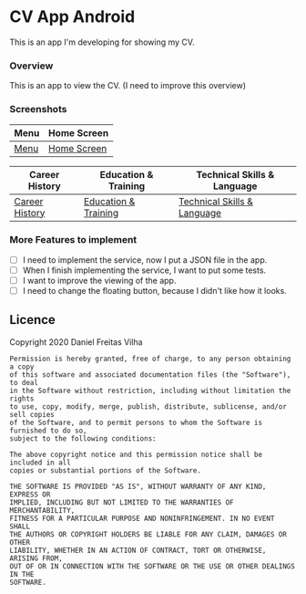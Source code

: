 # CV App Android
This is an app I'm developing for showing my CV.

### Overview
This is an app to view the CV. (I need to improve this overview)

### Screenshots
Menu | Home Screen
--- | ---
[Menu](images/Screenshot_1592909869.png) | [Home Screen](images/Screenshot_1592909874.png)

Career History | Education & Training | Technical Skills & Language
--- | --- | ---
[Career History](images/Screenshot_1592909884.png) | [Education & Training](images/Screenshot_1592909895.png) | [Technical Skills & Language](images/Screenshot_1592909955.png)

### More Features to implement
- [ ] I need to implement the service, now I put a JSON file in the app.
- [ ] When I finish implementing the service, I want to put some tests.
- [ ] I want to improve the viewing of the app.
- [ ] I need to change the floating button, because I didn't like how it looks.

## Licence
Copyright 2020 Daniel Freitas Vilha
```
Permission is hereby granted, free of charge, to any person obtaining a copy
of this software and associated documentation files (the "Software"), to deal
in the Software without restriction, including without limitation the rights
to use, copy, modify, merge, publish, distribute, sublicense, and/or sell copies
of the Software, and to permit persons to whom the Software is furnished to do so,
subject to the following conditions:

The above copyright notice and this permission notice shall be included in all
copies or substantial portions of the Software.

THE SOFTWARE IS PROVIDED "AS IS", WITHOUT WARRANTY OF ANY KIND, EXPRESS OR
IMPLIED, INCLUDING BUT NOT LIMITED TO THE WARRANTIES OF MERCHANTABILITY,
FITNESS FOR A PARTICULAR PURPOSE AND NONINFRINGEMENT. IN NO EVENT SHALL
THE AUTHORS OR COPYRIGHT HOLDERS BE LIABLE FOR ANY CLAIM, DAMAGES OR OTHER
LIABILITY, WHETHER IN AN ACTION OF CONTRACT, TORT OR OTHERWISE, ARISING FROM,
OUT OF OR IN CONNECTION WITH THE SOFTWARE OR THE USE OR OTHER DEALINGS IN THE
SOFTWARE.
```
